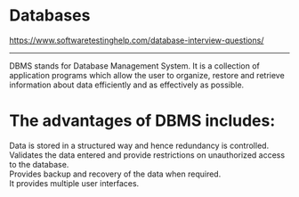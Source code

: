 # Databases
https://www.softwaretestinghelp.com/database-interview-questions/
<hr>
DBMS stands for Database Management System. It is a collection of application programs which allow the user to organize, restore and retrieve information about data efficiently and as effectively as possible.

# The advantages of DBMS includes:
Data is stored in a structured way and hence redundancy is controlled.<br>
Validates the data entered and provide restrictions on unauthorized access to the database.<br>
Provides backup and recovery of the data when required.<br>
It provides multiple user interfaces.<br>
